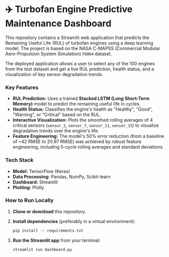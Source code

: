 # ✈️ Turbofan Engine Predictive Maintenance Dashboard

This repository contains a Streamlit web application that predicts the Remaining Useful Life (RUL) of turbofan engines using a deep learning model. The project is based on the NASA C-MAPSS (Commercial Modular Aero-Propulsion System Simulation) `FD004` dataset.

The deployed application allows a user to select any of the 100 engines from the test dataset and get a live RUL prediction, health status, and a visualization of key sensor degradation trends.

### Key Features

* **RUL Prediction:** Uses a trained **Stacked LSTM (Long Short-Term Memory)** model to predict the remaining useful life in cycles.
* **Health Status:** Classifies the engine's health as "Healthy", "Good", "Warning", or "Critical" based on the RUL.
* **Interactive Visualization:** Plots the smoothed rolling averages of 4 critical sensors (`sensor_2`, `sensor_7`, `sensor_11`, `sensor_15`) to visualize degradation trends over the engine's life.
* **Feature Engineering:** The model's 50% error reduction (from a baseline of ~42 RMSE to 20.97 RMSE) was achieved by robust feature engineering, including 5-cycle rolling averages and standard deviations.

### Tech Stack

* **Model:** TensorFlow (Keras)
* **Data Processing:** Pandas, NumPy, Scikit-learn
* **Dashboard:** Streamlit
* **Plotting:** Plotly

### How to Run Locally

1.  **Clone or download** this repository.
2.  **Install dependencies** (preferably in a virtual environment):

    ```bash
    pip install -r requirements.txt
    ```

3.  **Run the Streamlit app** from your terminal:

    ```bash
    streamlit run dashboard.py
    ```